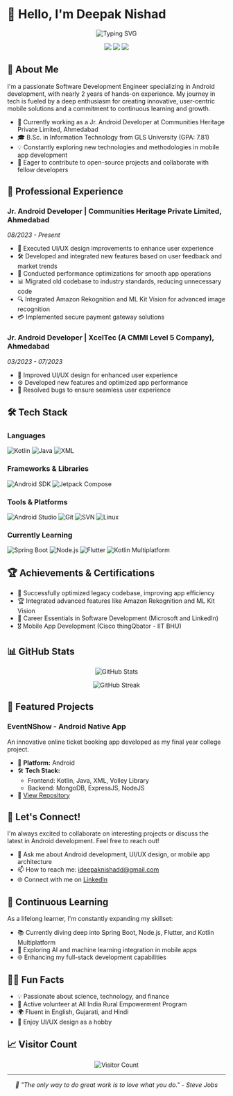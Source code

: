 # 👋 Hello, I'm Deepak Nishad

<div align="center">
  <img src="https://readme-typing-svg.herokuapp.com?font=Fira+Code&pause=1000&color=2196F3&background=FFFFFF00&center=true&vCenter=true&width=435&lines=Android+Developer;UI%2FUX+Enthusiast;Continuous+Learner;Open+Source+Contributor" alt="Typing SVG" />
</div>

<p align="center">
  <a href="https://www.linkedin.com/in/your-linkedin-profile"><img src="https://img.shields.io/badge/-LinkedIn-0077B5?style=for-the-badge&logo=Linkedin&logoColor=white"/></a>
  <a href="mailto:ideepaknishadd@gmail.com"><img src="https://img.shields.io/badge/-Email-D14836?style=for-the-badge&logo=Gmail&logoColor=white"/></a>
  <a href="https://github.com/your-github-username"><img src="https://img.shields.io/badge/-GitHub-181717?style=for-the-badge&logo=GitHub&logoColor=white"/></a>
</p>

## 🚀 About Me

I'm a passionate Software Development Engineer specializing in Android development, with nearly 2 years of hands-on experience. My journey in tech is fueled by a deep enthusiasm for creating innovative, user-centric mobile solutions and a commitment to continuous learning and growth.

- 🏢 Currently working as a Jr. Android Developer at Communities Heritage Private Limited, Ahmedabad
- 🎓 B.Sc. in Information Technology from GLS University (GPA: 7.81)
- 💡 Constantly exploring new technologies and methodologies in mobile app development
- 🌱 Eager to contribute to open-source projects and collaborate with fellow developers

## 💼 Professional Experience

### Jr. Android Developer | Communities Heritage Private Limited, Ahmedabad
*08/2023 - Present*

- 📱 Executed UI/UX design improvements to enhance user experience
- 🛠️ Developed and integrated new features based on user feedback and market trends
- 🚀 Conducted performance optimizations for smooth app operations
- 📊 Migrated old codebase to industry standards, reducing unnecessary code
- 🔍 Integrated Amazon Rekognition and ML Kit Vision for advanced image recognition
- 💳 Implemented secure payment gateway solutions

### Jr. Android Developer | XcelTec (A CMMI Level 5 Company), Ahmedabad
*03/2023 - 07/2023*

- 🎨 Improved UI/UX design for enhanced user experience
- ⚙️ Developed new features and optimized app performance
- 🐞 Resolved bugs to ensure seamless user experience

## 🛠️ Tech Stack

### Languages
![Kotlin](https://img.shields.io/badge/-Kotlin-0095D5?style=flat-square&logo=kotlin&logoColor=white)
![Java](https://img.shields.io/badge/-Java-ED8B00?style=flat-square&logo=java&logoColor=white)
![XML](https://img.shields.io/badge/-XML-005C7F?style=flat-square&logo=xml&logoColor=white)

### Frameworks & Libraries
![Android SDK](https://img.shields.io/badge/-Android_SDK-3DDC84?style=flat-square&logo=android&logoColor=white)
![Jetpack Compose](https://img.shields.io/badge/-Jetpack_Compose-4285F4?style=flat-square&logo=jetpackcompose&logoColor=white)

### Tools & Platforms
![Android Studio](https://img.shields.io/badge/-Android_Studio-3DDC84?style=flat-square&logo=android-studio&logoColor=white)
![Git](https://img.shields.io/badge/-Git-F05032?style=flat-square&logo=git&logoColor=white)
![SVN](https://img.shields.io/badge/-SVN-809CC9?style=flat-square&logo=subversion&logoColor=white)
![Linux](https://img.shields.io/badge/-Linux-FCC624?style=flat-square&logo=linux&logoColor=black)

### Currently Learning
![Spring Boot](https://img.shields.io/badge/-Spring_Boot-6DB33F?style=flat-square&logo=spring-boot&logoColor=white)
![Node.js](https://img.shields.io/badge/-Node.js-339933?style=flat-square&logo=nodedotjs&logoColor=white)
![Flutter](https://img.shields.io/badge/-Flutter-02569B?style=flat-square&logo=flutter&logoColor=white)
![Kotlin Multiplatform](https://img.shields.io/badge/-Kotlin_Multiplatform-7F52FF?style=flat-square&logo=kotlin&logoColor=white)

## 🏆 Achievements & Certifications

- 🏅 Successfully optimized legacy codebase, improving app efficiency
- 🏆 Integrated advanced features like Amazon Rekognition and ML Kit Vision
- 📜 Career Essentials in Software Development (Microsoft and LinkedIn)
- 🎖️ Mobile App Development (Cisco thingQbator - IIT BHU)

## 📊 GitHub Stats

<p align="center">
  <img src="https://github-readme-stats.vercel.app/api?username=your-github-username&show_icons=true&theme=radical" alt="GitHub Stats" />
</p>

<p align="center">
  <img src="https://github-readme-streak-stats.herokuapp.com/?user=your-github-username&theme=radical" alt="GitHub Streak" />
</p>

## 🌟 Featured Projects

### EventNShow - Android Native App
An innovative online ticket booking app developed as my final year college project.

- 📱 **Platform:** Android
- 🛠️ **Tech Stack:** 
  - Frontend: Kotlin, Java, XML, Volley Library
  - Backend: MongoDB, ExpressJS, NodeJS
- 🔗 [View Repository](#)

## 🤝 Let's Connect!

I'm always excited to collaborate on interesting projects or discuss the latest in Android development. Feel free to reach out!

- 💬 Ask me about Android development, UI/UX design, or mobile app architecture
- 📫 How to reach me: [ideepaknishadd@gmail.com](mailto:ideepaknishadd@gmail.com)
- 🌐 Connect with me on [LinkedIn](https://www.linkedin.com/in/your-linkedin-profile)

## 🌱 Continuous Learning

As a lifelong learner, I'm constantly expanding my skillset:

- 📚 Currently diving deep into Spring Boot, Node.js, Flutter, and Kotlin Multiplatform
- 🤖 Exploring AI and machine learning integration in mobile apps
- 🌐 Enhancing my full-stack development capabilities

## 🙋‍♂️ Fun Facts

- 💡 Passionate about science, technology, and finance
- 🤝 Active volunteer at All India Rural Empowerment Program
- 🌍 Fluent in English, Gujarati, and Hindi
- 🎨 Enjoy UI/UX design as a hobby

## 📈 Visitor Count

<p align="center">
  <img src="https://profile-counter.glitch.me/your-github-username/count.svg" alt="Visitor Count" />
</p>

---

<p align="center">
  <i>🚀 "The only way to do great work is to love what you do." - Steve Jobs</i>
</p>
